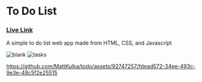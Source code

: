 # To Do List

### [Live Link](https://todo-6jei.onrender.com)

A simple to do list web app made from HTML, CSS, and Javascript

![blank](https://github.com/MattKulka/todo/assets/92747257/b2fdcf76-2290-49f0-ba05-8403656902a5)
![tasks](https://github.com/MattKulka/todo/assets/92747257/9bd2ee5f-b446-4c0a-986c-26795d4a4804)

https://github.com/MattKulka/todo/assets/92747257/fdead572-34ee-493c-9e3e-48c5f2e25515
